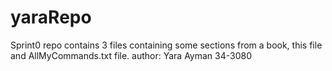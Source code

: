 # yaraRepo
Sprint0
repo contains 3 files containing some sections from a book, this file and AllMyCommands.txt file.
author: Yara Ayman 34-3080
